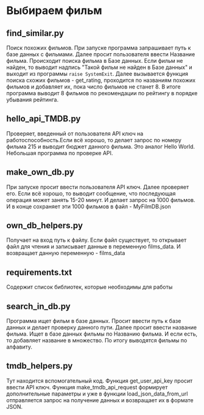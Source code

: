 # Выбираем фильм

## find_similar.py
Поиск похожих фильмов. При запуске программа запрашивает путь к базе данных с фильмами. Далее просит пользователя ввести Название фильма. Происходит поиска фильма в Базе данных. Если фильм не найден, то выводит надпись "Такой фильм не найден в Базе данных" и выходит из программы ```raise SystemExit```. Далее вызывается функция поиска схожих фильмов - get_rating, проходится по названиям похожих фильмов и добавляет их, пока число фильмов не станет 8. В итоге программа выводит 8 фильмов по рекомендации по рейтингу в порядке убывания рейтинга.

## hello_api_TMDB.py
Проверяет, введенный от пользователя API ключ на работоспособность.Если всё хорошо, то делает запрос по номеру фильма 215 и выводит бюджет данного фильма. Это аналог Hello World. Небольшая программа по проверке API.

## make_own_db.py
При запуске просит ввести пользователя API ключ. Далее проверяет его. Если всё хорошо, то выводит сообщение, что последующая операция может занять 15-20 минут. И делает запрос на 1000 фильмов. И в конце сохраняет эти 1000 фильмов в файл - MyFilmDB.json

## own_db_helpers.py
Получает на вход путь к файлу. Если файл существует, то открывает файл для чтения и записывает данные в переменную films_data. И возвращает данную переменную - films_data

## requirements.txt
Содержит список библиотек, которые необходимы для работы

## search_in_db.py
Программа ищет фильм в базе данных. Просит ввести путь к базе данных и делает проверку данного пути. Далее просит ввести название фильма. Ищет в базе данных фильмы по Названию фильма. И если есть, то добавляет название в множество. По итогу выводятся фильмы по алфавиту.

## tmdb_helpers.py 
Тут находится вспомогательный код. Функция get_user_api_key просит ввести API ключ. Функция make_tmdb_api_request формирует дополнительные параметры и уже в функции load_json_data_from_url отправляется запрос на получение данных и возвращает их в формате JSON.
